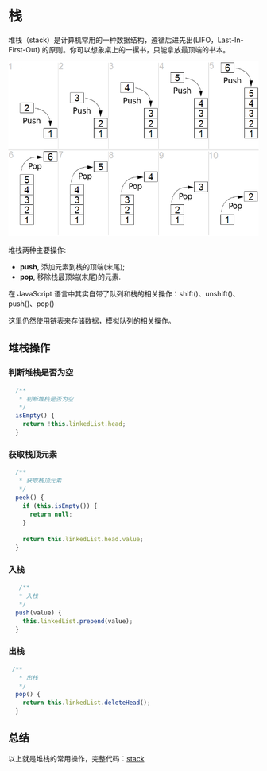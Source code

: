 # 栈

堆栈（stack）是计算机常用的一种数据结构，遵循后进先出(LIFO，Last-In-First-Out) 的原则。你可以想象桌上的一摞书，只能拿放最顶端的书本。


![](https://raw.githubusercontent.com/Mayandev/mayandev_blog_image/master/blog/stack-0.png)

堆栈两种主要操作:

* **push**, 添加元素到栈的顶端(末尾);
* **pop**, 移除栈最顶端(末尾)的元素.


在 JavaScript 语言中其实自带了队列和栈的相关操作：shift()、unshift()、push()、pop()

这里仍然使用链表来存储数据，模拟队列的相关操作。


## 堆栈操作

### 判断堆栈是否为空

```javascript
  /**
   * 判断堆栈是否为空
   */
  isEmpty() {
    return !this.linkedList.head;
  }
```

### 获取栈顶元素

```javascript
  /**
   * 获取栈顶元素
   */
  peek() {
    if (this.isEmpty()) {
      return null;
    }

    return this.linkedList.head.value;
  }
```

### 入栈

```javascript
   /**
   * 入栈
   */
  push(value) {
    this.linkedList.prepend(value);
  }
```

### 出栈

```javascript
 /**
   * 出栈
   */
  pop() {
    return this.linkedList.deleteHead();
  }
```


## 总结

以上就是堆栈的常用操作，完整代码：[stack](https://github.com/Mayandev/javascript_algorithm/blob/master/%E7%AE%97%E6%B3%95%E4%B8%8E%E6%95%B0%E6%8D%AE%E7%BB%93%E6%9E%84%E5%AD%A6%E4%B9%A0/stack/Stack.js)